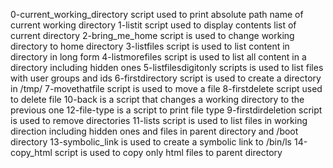 0-current_working_directory script used to print absolute path name of current working directory
1-listit script used to display contents list of current directory
2-bring_me_home script is used to change working directory to home directory
3-listfiles script is used to list content in directory in long form
4-listmorefiles script is used to list all content in a directory including hidden ones
5-listfilesdigitonly scripts is used to list files with user groups and ids
6-firstdirectory script is used to create a directory in /tmp/
7-movethatfile script is used to move a file
8-firstdelete script used to delete file
10-back is a script that changes a working directory to the previous one
12-file-type is a script to print file type
9-firstdirdeletion script is used to remove directories
11-lists script is used to list files in working direction including hidden ones and files in parent directory and /boot directory
13-symbolic_link is used to create a symbolic link to /bin/ls
14-copy_html script is used to copy only html files to parent directory
